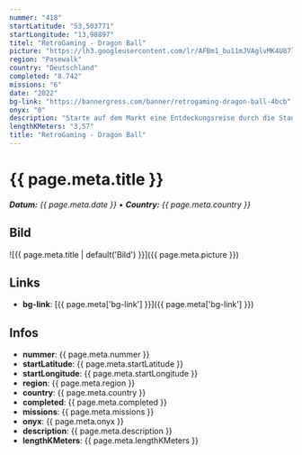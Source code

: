 ```yaml
---
nummer: "418"
startLatitude: "53,503771"
startLongitude: "13,98897"
titel: "RetroGaming - Dragon Ball"
picture: "https://lh3.googleusercontent.com/lr/AFBm1_bu11mJVAglvMK4U87lv8oZgyXcrxKYXcgBFlyZYCy4ykDANkrqZu30daBDQy-M-_UQnYW825r2jTufZFgPhI4k47SEkMd4HACNEYkz7GYvzEtk2CXB8yuT4sBcwE5YvkqKwqSimX8u724e4DOaJcrQEL-_yFOUACAqhxoe4FL4sStqSSb8oTA0lSkOf2U0q_BQvPuDGaOALXvTqTFeYq-l22ebteL1p6qR1HYLZb74H4GOaphUlQh9uakkDvOCgRbWZIyWzwNvURwUDCDZLk7IQ8HIFn7xN6ks5HAnFyQIqkWR7qghembhobZCRe2Rf4LhLCxbJm8RS-txMo1xkqW8USaPBTvEe0O1fmSfPFuQUZG5J79YNyaBIGxLoK3G87U1Vn_7ycQmQiC7czx23B0uDwT6ORQzbkXvQOJIO71-TiuB6PXw7fc79srQipnOF4KiQOxUSmBcOklaZn6d2pmLA6J2is0P36-9Al02miue5rmpxYg-llM4cJeBo4smMQpZfqh5hSokS4eUgBYW4Ttyx6RzPPmh8hYgz3lwAOyjq9G4An0Fj6O59G8I43iPG80k66cgtkAIJTjJFKdKSA88V0KjcG5GCMe92jjhzQ6MkM__Ts4iPR41a7pPF6me4Nc7famq-jr-jvIeH2K4ahzt2NGbMaxO0UkcDFlOlrtnNEb_FCHQJoCv35FqDTxmI-4eKXcJMeaTP4DHS5oqmLxi1hEEXF8pxTb2F8UnjytEW0C0dLa7DwFEv1btgGNyA24Y935Qq0l-z8Vm8u_3QeZwTUS5_QY8L75vKKYyFFW8MrZgCkWEBRQbcnsv_iVv7bztFKo6FRLUVfJCr7a7_uAaj7btXJ8safCvnSicpc2IRXHpWOhADrya7ksjE4DdIH0"
region: "Pasewalk"
country: "Deutschland"
completed: "8.742"
missions: "6"
date: "2022"
bg-link: "https://bannergress.com/banner/retrogaming-dragon-ball-4bcb"
onyx: "0"
description: "Starte auf dem Markt eine Entdeckungsreise durch die Stadt Pasewalk und entdecke dabei die Sehenswürdigkeiten der Stadt"
lengthKMeters: "3,57"
title: "RetroGaming - Dragon Ball"
---
```


# {{ page.meta.title }}
_**Datum:** {{ page.meta.date }} • **Country:** {{ page.meta.country }}_

## Bild
![{{ page.meta.title | default('Bild') }}]({{ page.meta.picture }})

## Links
- **bg-link**: [{{ page.meta['bg-link'] }}]({{ page.meta['bg-link'] }})

## Infos
- **nummer**: {{ page.meta.nummer }}
- **startLatitude**: {{ page.meta.startLatitude }}
- **startLongitude**: {{ page.meta.startLongitude }}
- **region**: {{ page.meta.region }}
- **country**: {{ page.meta.country }}
- **completed**: {{ page.meta.completed }}
- **missions**: {{ page.meta.missions }}
- **onyx**: {{ page.meta.onyx }}
- **description**: {{ page.meta.description }}
- **lengthKMeters**: {{ page.meta.lengthKMeters }}

